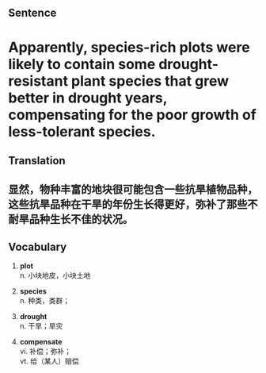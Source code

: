 ## Sentence

<h1>Apparently, species-rich plots were likely to contain some drought-resistant plant species that grew better in drought years, compensating for the poor growth of less-tolerant species.</h1>

## Translation

<h2>显然，物种丰富的地块很可能包含一些抗旱植物品种，这些抗旱品种在干旱的年份生长得更好，弥补了那些不耐旱品种生长不佳的状况。</h2>

## Vocabulary   

1. **plot**      
n. 小块地皮，小块土地       

2. **species**     
n. 种类，类群；       

3. **drought**      
n. 干旱；旱灾      

4. **compensate**       
vi. 补偿；弥补；     
vt. 给（某人）赔偿        

